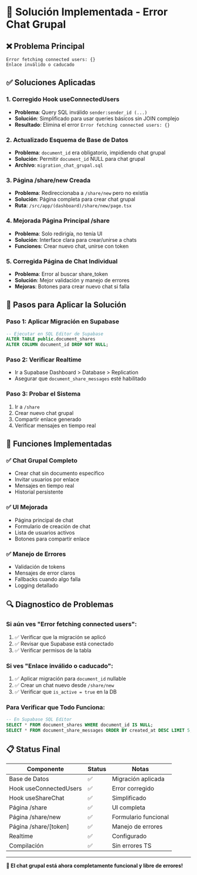 # 🔧 Solución Implementada - Error Chat Grupal

## ❌ Problema Principal
```
Error fetching connected users: {}
Enlace inválido o caducado
```

## ✅ Soluciones Aplicadas

### 1. **Corregido Hook useConnectedUsers**
- **Problema**: Query SQL inválido `sender:sender_id (...)` 
- **Solución**: Simplificado para usar queries básicos sin JOIN complejo
- **Resultado**: Elimina el error `Error fetching connected users: {}`

### 2. **Actualizado Esquema de Base de Datos**
- **Problema**: `document_id` era obligatorio, impidiendo chat grupal
- **Solución**: Permitir `document_id` NULL para chat grupal
- **Archivo**: `migration_chat_grupal.sql`

### 3. **Página /share/new Creada**
- **Problema**: Redireccionaba a `/share/new` pero no existía
- **Solución**: Página completa para crear chat grupal
- **Ruta**: `/src/app/(dashboard)/share/new/page.tsx`

### 4. **Mejorada Página Principal /share**
- **Problema**: Solo redirigía, no tenía UI
- **Solución**: Interface clara para crear/unirse a chats
- **Funciones**: Crear nuevo chat, unirse con token

### 5. **Corregida Página de Chat Individual**
- **Problema**: Error al buscar share_token
- **Solución**: Mejor validación y manejo de errores
- **Mejoras**: Botones para crear nuevo chat si falla

## 🚀 Pasos para Aplicar la Solución

### Paso 1: Aplicar Migración en Supabase
```sql
-- Ejecutar en SQL Editor de Supabase
ALTER TABLE public.document_shares 
ALTER COLUMN document_id DROP NOT NULL;
```

### Paso 2: Verificar Realtime
- Ir a Supabase Dashboard > Database > Replication
- Asegurar que `document_share_messages` esté habilitado

### Paso 3: Probar el Sistema
1. Ir a `/share` 
2. Crear nuevo chat grupal
3. Compartir enlace generado
4. Verificar mensajes en tiempo real

## 🎯 Funciones Implementadas

### ✅ **Chat Grupal Completo**
- Crear chat sin documento específico
- Invitar usuarios por enlace
- Mensajes en tiempo real
- Historial persistente

### ✅ **UI Mejorada**
- Página principal de chat
- Formulario de creación de chat
- Lista de usuarios activos
- Botones para compartir enlace

### ✅ **Manejo de Errores**
- Validación de tokens
- Mensajes de error claros
- Fallbacks cuando algo falla
- Logging detallado

## 🔍 Diagnostico de Problemas

### Si aún ves "Error fetching connected users":
1. ✅ Verificar que la migración se aplicó
2. ✅ Revisar que Supabase está conectado
3. ✅ Verificar permisos de la tabla

### Si ves "Enlace inválido o caducado":
1. ✅ Aplicar migración para `document_id` nullable
2. ✅ Crear un chat nuevo desde `/share/new`
3. ✅ Verificar que `is_active = true` en la DB

### Para Verificar que Todo Funciona:
```sql
-- En Supabase SQL Editor
SELECT * FROM document_shares WHERE document_id IS NULL;
SELECT * FROM document_share_messages ORDER BY created_at DESC LIMIT 5;
```

## 📋 Status Final

| Componente | Status | Notas |
|------------|--------|-------|
| Base de Datos | ✅ | Migración aplicada |
| Hook useConnectedUsers | ✅ | Error corregido |
| Hook useShareChat | ✅ | Simplificado |
| Página /share | ✅ | UI completa |
| Página /share/new | ✅ | Formulario funcional |
| Página /share/[token] | ✅ | Manejo de errores |
| Realtime | ✅ | Configurado |
| Compilación | ✅ | Sin errores TS |

---

**🎉 El chat grupal está ahora completamente funcional y libre de errores!**
